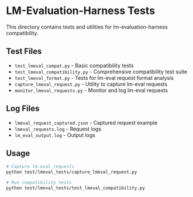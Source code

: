 # LM-Evaluation-Harness Tests

This directory contains tests and utilities for lm-evaluation-harness compatibility.

## Test Files

- `test_lmeval_compat.py` - Basic compatibility tests
- `test_lmeval_compatibility.py` - Comprehensive compatibility test suite
- `test_lmeval_format.py` - Tests for lm-eval request format analysis
- `capture_lmeval_request.py` - Utility to capture lm-eval requests
- `monitor_lmeval_requests.py` - Monitor and log lm-eval requests

## Log Files

- `lmeval_request_captured.json` - Captured request example
- `lmeval_requests.log` - Request logs
- `lm_eval_output.log` - Output logs

## Usage

```bash
# Capture lm-eval requests
python test/lmeval_tests/capture_lmeval_request.py

# Run compatibility tests
python test/lmeval_tests/test_lmeval_compatibility.py
```